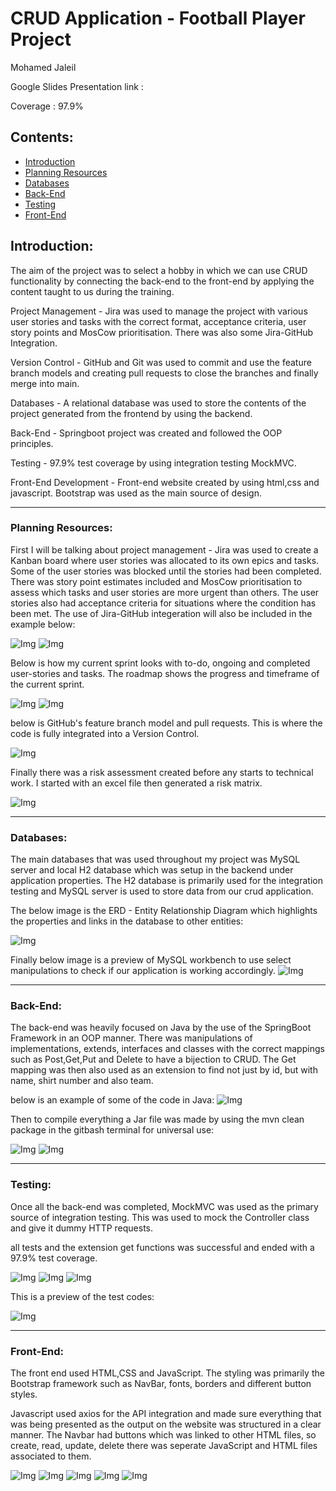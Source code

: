 CRUD Application - Football Player Project
====================================
Mohamed Jaleil

Google Slides Presentation link :

Coverage : 97.9%

## Contents:
* [Introduction](#Introduction)
* [Planning Resources](#Planning-Resources)
* [Databases](#Databases)
* [Back-End](#Back-End)
* [Testing](#Testing)
* [Front-End](#Front-End)


Introduction:
-------------

The aim of the project was to select a hobby in which we can use CRUD functionality by connecting the back-end to the front-end by applying the content taught to us during the training. 

Project Management - Jira was used to manage the project with various user stories and tasks with the correct format, acceptance criteria, user story points and MosCow prioritisation. There was also some Jira-GitHub Integration.

Version Control - GitHub and Git was used to commit and use the feature branch models and creating pull requests to close the branches and finally merge into main.

Databases - A relational database was used to store the contents of the project generated from the frontend by using the backend.

Back-End - Springboot project was created and followed the OOP principles.

Testing - 97.9% test coverage by using integration testing MockMVC.

Front-End Development - Front-end website created by using html,css and javascript. Bootstrap was used as the main source of design.

* * * * *

### Planning Resources:

First I will be talking about project management - Jira was used to create a Kanban board where user stories was allocated to its own epics and tasks. Some of the user stories was blocked until the stories had been completed. There was story point estimates included and MosCow prioritisation to assess which tasks and user stories are more urgent than others. The user stories also had acceptance criteria for situations where the condition has been met. The use of Jira-GitHub integeration will also be included in the example below:

![Img](/Documentation/Jira/UserStory.png)
![Img](/Documentation/Jira/MoscowPriority.png)

Below is how my current sprint looks with to-do, ongoing and completed user-stories and tasks. The roadmap shows the progress and timeframe of the current sprint.

![Img](/Documentation/Jira/Sprint.png)
![Img](/Documentation/Jira/Roadmap.png)

below is GitHub's feature branch model and pull requests. This is where the code is fully integrated into a Version Control.

![Img](/Documentation/Jira/feature-branch.png)

Finally there was a risk assessment created before any starts to technical work. I started with an excel file then generated a risk matrix.

![Img](/Documentation/Risk-Assessment/RiskAssessmentMatrix.png)



* * * * *

### Databases:

The main databases that was used throughout my project was MySQL server and local H2 database which was setup in the backend under application properties. The H2 database is primarily used for the integration testing and MySQL server is used to store data from our crud application.

The below image is the ERD - Entity Relationship Diagram which highlights the properties and links in the database to other entities:

![Img](/Documentation/SQL/ERD.png)

Finally below image is a preview of MySQL workbench to use select manipulations to check if our application is working accordingly.
![Img](/Documentation/SQL/SQL.png)


* * * * *

### Back-End:

The back-end was heavily focused on Java by the use of the SpringBoot Framework in an OOP manner. There was manipulations of implementations, extends, interfaces and classes with the correct mappings such as Post,Get,Put and Delete to have a bijection to CRUD. The Get mapping was then also used as an extension to find not just by id, but with name, shirt number and also team.

below is an example of some of the code in Java:
![Img](/Documentation/backend/backendCode.png)

Then to compile everything a Jar file was made by using the mvn clean package in the gitbash terminal for universal use:

![Img](/Documentation/backend/fatjar.png)
![Img](/Documentation/backend/fatjarexecuted.png)


* * * * *

### Testing:

Once all the back-end was completed, MockMVC was used as the primary source of integration testing. This was used to mock the Controller class and give it dummy HTTP requests.

all tests and the extension get functions was successful and ended with a 97.9% test coverage.

![Img](/Documentation/Testing/coverage.png)
![Img](/Documentation/Testing/TestsMVC.png)
![Img](/Documentation/Testing/IntegrationTesting.png)

This is a preview of the test codes:

![Img](/Documentation/Testing/IntegrationTesting.png)

* * * * *

### Front-End:

The front end used HTML,CSS and JavaScript. The styling was primarily the Bootstrap framework such as NavBar, fonts, borders and different button styles.

Javascript used axios for the API integration and made sure everything that was being presented as the output on the website was structured in a clear manner. The Navbar had buttons which was linked to other HTML files, so create, read, update, delete there was seperate JavaScript and HTML files associated to them. 


![Img](/Documentation/frontend/create2.png)
![Img](/Documentation/frontend/readbyid.png)
![Img](/Documentation/frontend/readbyteam.png)
![Img](/Documentation/frontend/update2.png)
![Img](/Documentation/frontend/delete2.png)

